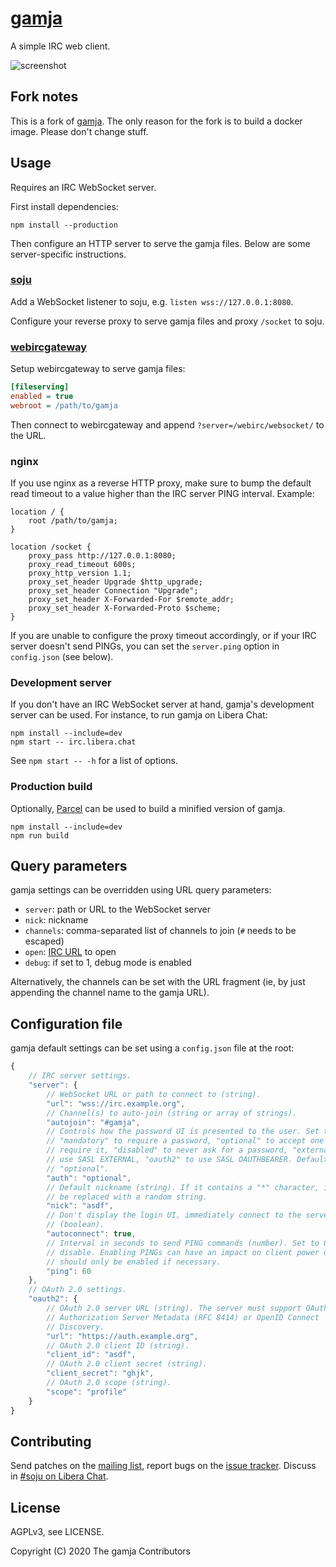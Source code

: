 # [gamja]

A simple IRC web client.

![screenshot](https://l.sr.ht/7Npm.png)

## Fork notes

This is a fork of [gamja](https://git.sr.ht/~emersion/gamja).
The only reason for the fork is to build a docker image.
Please don't change stuff.

## Usage

Requires an IRC WebSocket server.

First install dependencies:

    npm install --production

Then configure an HTTP server to serve the gamja files. Below are some
server-specific instructions.

### [soju]

Add a WebSocket listener to soju, e.g. `listen wss://127.0.0.1:8080`.

Configure your reverse proxy to serve gamja files and proxy `/socket` to soju.

### [webircgateway]

Setup webircgateway to serve gamja files:

```ini
[fileserving]
enabled = true
webroot = /path/to/gamja
```

Then connect to webircgateway and append `?server=/webirc/websocket/` to the
URL.

### nginx

If you use nginx as a reverse HTTP proxy, make sure to bump the default read
timeout to a value higher than the IRC server PING interval. Example:

```
location / {
	root /path/to/gamja;
}

location /socket {
	proxy_pass http://127.0.0.1:8080;
	proxy_read_timeout 600s;
	proxy_http_version 1.1;
	proxy_set_header Upgrade $http_upgrade;
	proxy_set_header Connection "Upgrade";
	proxy_set_header X-Forwarded-For $remote_addr;
	proxy_set_header X-Forwarded-Proto $scheme;
}
```

If you are unable to configure the proxy timeout accordingly, or if your IRC
server doesn't send PINGs, you can set the `server.ping` option in
`config.json` (see below).

### Development server

If you don't have an IRC WebSocket server at hand, gamja's development server
can be used. For instance, to run gamja on Libera Chat:

    npm install --include=dev
    npm start -- irc.libera.chat

See `npm start -- -h` for a list of options.

### Production build

Optionally, [Parcel] can be used to build a minified version of gamja.

    npm install --include=dev
    npm run build

## Query parameters

gamja settings can be overridden using URL query parameters:

-   `server`: path or URL to the WebSocket server
-   `nick`: nickname
-   `channels`: comma-separated list of channels to join (`#` needs to be escaped)
-   `open`: [IRC URL] to open
-   `debug`: if set to 1, debug mode is enabled

Alternatively, the channels can be set with the URL fragment (ie, by just
appending the channel name to the gamja URL).

## Configuration file

gamja default settings can be set using a `config.json` file at the root:

```js
{
	// IRC server settings.
	"server": {
		// WebSocket URL or path to connect to (string).
		"url": "wss://irc.example.org",
		// Channel(s) to auto-join (string or array of strings).
		"autojoin": "#gamja",
		// Controls how the password UI is presented to the user. Set to
		// "mandatory" to require a password, "optional" to accept one but not
		// require it, "disabled" to never ask for a password, "external" to
		// use SASL EXTERNAL, "oauth2" to use SASL OAUTHBEARER. Defaults to
		// "optional".
		"auth": "optional",
		// Default nickname (string). If it contains a "*" character, it will
		// be replaced with a random string.
		"nick": "asdf",
		// Don't display the login UI, immediately connect to the server
		// (boolean).
		"autoconnect": true,
		// Interval in seconds to send PING commands (number). Set to 0 to
		// disable. Enabling PINGs can have an impact on client power usage and
		// should only be enabled if necessary.
		"ping": 60
	},
	// OAuth 2.0 settings.
	"oauth2": {
		// OAuth 2.0 server URL (string). The server must support OAuth 2.0
		// Authorization Server Metadata (RFC 8414) or OpenID Connect
		// Discovery.
		"url": "https://auth.example.org",
		// OAuth 2.0 client ID (string).
		"client_id": "asdf",
		// OAuth 2.0 client secret (string).
		"client_secret": "ghjk",
		// OAuth 2.0 scope (string).
		"scope": "profile"
	}
}
```

## Contributing

Send patches on the [mailing list], report bugs on the [issue tracker]. Discuss
in [#soju on Libera Chat].

## License

AGPLv3, see LICENSE.

Copyright (C) 2020 The gamja Contributors

[gamja]: https://sr.ht/~emersion/gamja/
[soju]: https://soju.im
[webircgateway]: https://github.com/kiwiirc/webircgateway
[mailing list]: https://lists.sr.ht/~emersion/public-inbox
[issue tracker]: https://todo.sr.ht/~emersion/gamja
[parcel]: https://parceljs.org
[irc url]: https://datatracker.ietf.org/doc/html/draft-butcher-irc-url-04
[#soju on libera chat]: ircs://irc.libera.chat/#soju
